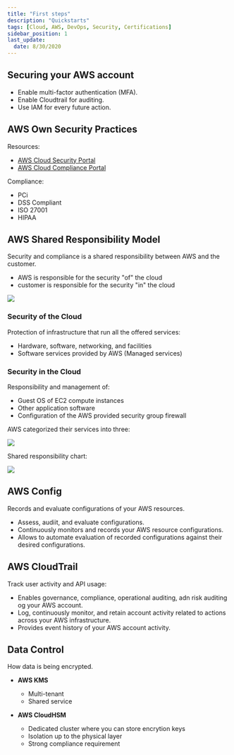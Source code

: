 ```yaml
---
title: "First steps"
description: "Quickstarts"
tags: [Cloud, AWS, DevOps, Security, Certifications]
sidebar_position: 1
last_update:
  date: 8/30/2020
---
```




## Securing your AWS account

- Enable multi-factor authentication (MFA).
- Enable Cloudtrail for auditing. 
- Use IAM for every future action.

## AWS Own Security Practices 

Resources:

- [AWS Cloud Security Portal](https://aws.amazon.com/security/)
- [AWS Cloud Compliance Portal](https://aws.amazon.com/compliance/)

Compliance:

- PCi 
- DSS Compliant
- ISO 27001
- HIPAA


## AWS Shared Responsibility Model 

Security and compliance is a shared responsibility between AWS and the customer.

- AWS is responsible for the security "of" the cloud 
- customer is responsible for the security "in" the cloud

![](/img/docs/awssharedresponsbilitymodel.png)


### Security of the Cloud

Protection of infrastructure that run all the offered services:
- Hardware, software, networking, and facilities 
- Software services provided by AWS (Managed services)

### Security in the Cloud

Responsibility and management of:

- Guest OS of EC2 compute instances
- Other application software
- Configuration of the AWS provided security group firewall 

AWS categorized their services into three:

![](/img/docs/awssecuritycategoriesofawsservices.png)

Shared responsibility chart:

![](/img/docs/awssharedresponsibilitychart.png)

## AWS Config 

Records and evaluate configurations of your AWS resources.

- Assess, audiit, and evaluate configurations. 
- Continuously monitors and records your AWS resource configurations. 
- Allows to automate evaluation of recorded configurations against their desired configurations.

## AWS CloudTrail 

Track user activity and API usage:

- Enables governance, compliance, operational auditing, adn risk auditing og your AWS account.
- Log, continuously monitor, and retain account activity related to actions across your AWS infrastructure.
- Provides event history of your AWS account activity.

## Data Control 

How data is being encrypted.

- **AWS KMS**
    - Multi-tenant
    - Shared service 

- **AWS CloudHSM**
    - Dedicated cluster where you can store encrytion keys
    - Isolation up to the physical layer
    - Strong compliance requirement
